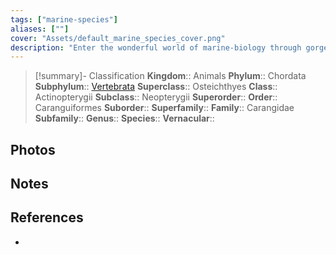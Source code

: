 ```yaml
---
tags: ["marine-species"]
aliases: [""]
cover: "Assets/default_marine_species_cover.png"
description: "Enter the wonderful world of marine-biology through gorgeous underwater pictures of marine animals. Caranguidae are a family of ray-finned fish."
---
```

> [!summary]- Classification
**Kingdom**:: Animals
**Phylum**:: Chordata
**Subphylum**:: [Vertebrata](Vertebrata.md)
**Superclass**:: Osteichthyes
**Class**:: Actinopterygii
**Subclass**:: Neopterygii 
**Superorder**:: 
**Order**:: Caranguiformes
**Suborder**:: 
**Superfamily**::
**Family**:: Carangidae
**Subfamily**::
**Genus**::
**Species**::
**Vernacular**::

## Photos

## Notes

## References
- 